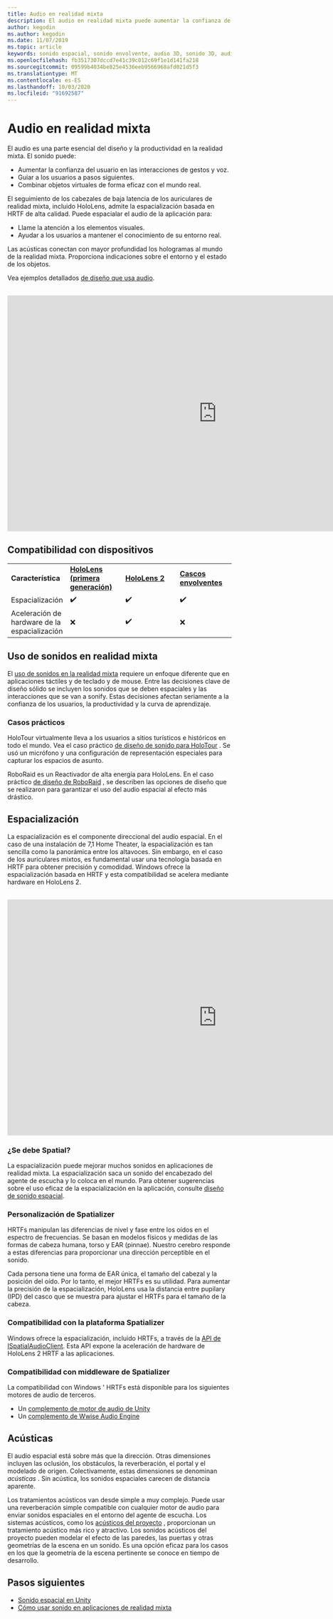 ```yaml
---
title: Audio en realidad mixta
description: El audio en realidad mixta puede aumentar la confianza de los usuarios en las interacciones de la interfaz de usuario y sumergir a los usuarios en la experiencia.
author: kegodin
ms.author: kegodin
ms.date: 11/07/2019
ms.topic: article
keywords: sonido espacial, sonido envolvente, audio 3D, sonido 3D, audio espacial
ms.openlocfilehash: fb3517307dccd7e41c39c012c69f1e1d141fa218
ms.sourcegitcommit: 09599b4034be825e4536eeb9566968afd021d5f3
ms.translationtype: MT
ms.contentlocale: es-ES
ms.lasthandoff: 10/03/2020
ms.locfileid: "91692587"
---
```

# <a name="audio-in-mixed-reality"></a>Audio en realidad mixta
El audio es una parte esencial del diseño y la productividad en la realidad mixta. El sonido puede:
* Aumentar la confianza del usuario en las interacciones de gestos y voz.
* Guiar a los usuarios a pasos siguientes.
* Combinar objetos virtuales de forma eficaz con el mundo real.

El seguimiento de los cabezales de baja latencia de los auriculares de realidad mixta, incluido HoloLens, admite la espacialización basada en HRTF de alta calidad. Puede espacialar el audio de la aplicación para:
* Llame la atención a los elementos visuales.
* Ayudar a los usuarios a mantener el conocimiento de su entorno real.

Las acústicas conectan con mayor profundidad los hologramas al mundo de la realidad mixta. Proporciona indicaciones sobre el entorno y el estado de los objetos.

Vea ejemplos detallados [de diseño que usa audio](spatial-sound-design.md).

<br>

<iframe width="940" height="530" src="https://www.youtube.com/embed/PTPvx7mDon4" frameborder="0" allow="accelerometer; autoplay; encrypted-media; gyroscope; picture-in-picture" allowfullscreen></iframe>

## <a name="device-support"></a>Compatibilidad con dispositivos

<table>
    <colgroup>
    <col width="25%" />
    <col width="25%" />
    <col width="25%" />
    <col width="25%" />
    </colgroup>
    <tr>
        <td><strong>Característica</strong></td>
        <td><a href="../hololens-hardware-details.md"><strong>HoloLens (primera generación)</strong></a></td>
        <td><a href="https://docs.microsoft.com/hololens/hololens2-hardware"><strong>HoloLens 2</strong></td>
        <td><a href="../discover/immersive-headset-hardware-details.md"><strong>Cascos envolventes</strong></a></td>
    </tr>
     <tr>
        <td>Espacialización</td>
        <td>✔️</td>
        <td>✔️</td>
        <td>✔️</td>
    </tr>
     <tr>
        <td>Aceleración de hardware de la espacialización</td>
        <td>❌</td>
        <td>✔️</td>
        <td>❌</td>
    </tr>
</table>

## <a name="use-of-sounds-in-mixed-reality"></a>Uso de sonidos en realidad mixta
El [uso de sonidos en la realidad mixta](spatial-sound-design.md) requiere un enfoque diferente que en aplicaciones táctiles y de teclado y de mouse. Entre las decisiones clave de diseño sólido se incluyen los sonidos que se deben espaciales y las interacciones que se van a sonify. Estas decisiones afectan seriamente a la confianza de los usuarios, la productividad y la curva de aprendizaje.

### <a name="case-studies"></a>Casos prácticos
HoloTour virtualmente lleva a los usuarios a sitios turísticos e históricos en todo el mundo. Vea el caso práctico [de diseño de sonido para HoloTour](case-study-spatial-sound-design-for-holotour.md) . Se usó un micrófono y una configuración de representación especiales para capturar los espacios de asunto.

RoboRaid es un Reactivador de alta energía para HoloLens. En el caso práctico [de diseño de RoboRaid](case-study-using-spatial-sound-in-roboraid.md) , se describen las opciones de diseño que se realizaron para garantizar el uso del audio espacial al efecto más drástico.

## <a name="spatialization"></a>Espacialización
La espacialización es el componente direccional del audio espacial. En el caso de una instalación de 7,1 Home Theater, la espacialización es tan sencilla como la panorámica entre los altavoces. Sin embargo, en el caso de los auriculares mixtos, es fundamental usar una tecnología basada en HRTF para obtener precisión y comodidad. Windows ofrece la espacialización basada en HRTF y esta compatibilidad se acelera mediante hardware en HoloLens 2.

<br>

<iframe width="940" height="530" src="https://www.youtube.com/embed/aB3TDjYklmo" frameborder="0" allow="accelerometer; autoplay; encrypted-media; gyroscope; picture-in-picture" allowfullscreen></iframe>

### <a name="should-i-spatialize"></a>¿Se debe Spatial?
La espacialización puede mejorar muchos sonidos en aplicaciones de realidad mixta. La espacialización saca un sonido del encabezado del agente de escucha y lo coloca en el mundo. Para obtener sugerencias sobre el uso eficaz de la espacialización en la aplicación, consulte [diseño de sonido espacial](spatial-sound-design.md).

### <a name="spatializer-personalization"></a>Personalización de Spatializer
HRTFs manipulan las diferencias de nivel y fase entre los oídos en el espectro de frecuencias. Se basan en modelos físicos y medidas de las formas de cabeza humana, torso y EAR (pinnae). Nuestro cerebro responde a estas diferencias para proporcionar una dirección perceptible en el sonido.

Cada persona tiene una forma de EAR única, el tamaño del cabezal y la posición del oído. Por lo tanto, el mejor HRTFs es su utilidad. Para aumentar la precisión de la espacialización, HoloLens usa la distancia entre pupilary (IPD) del casco que se muestra para ajustar el HRTFs para el tamaño de la cabeza.

### <a name="spatializer-platform-support"></a>Compatibilidad con la plataforma Spatializer
Windows ofrece la espacialización, incluido HRTFs, a través de la [API de ISpatialAudioClient](https://docs.microsoft.com/windows/win32/coreaudio/spatial-sound). Esta API expone la aceleración de hardware de HoloLens 2 HRTF a las aplicaciones.

### <a name="spatializer-middleware-support"></a>Compatibilidad con middleware de Spatializer
La compatibilidad con Windows ' HRTFs está disponible para los siguientes motores de audio de terceros.
* Un [complemento de motor de audio de Unity](../develop/unity/spatial-sound-in-unity.md)
* Un [complemento de Wwise Audio Engine](https://www.audiokinetic.com/products/plug-ins/msspatial/)

## <a name="acoustics"></a>Acústicas
El audio espacial está sobre más que la dirección. Otras dimensiones incluyen las oclusión, los obstáculos, la reverberación, el portal y el modelado de origen. Colectivamente, estas dimensiones se denominan *acústicas* . Sin acústica, los sonidos espaciales carecen de distancia aparente.

Los tratamientos acústicos van desde simple a muy complejo. Puede usar una reverberación simple compatible con cualquier motor de audio para enviar sonidos espaciales en el entorno del agente de escucha. Los sistemas acústicos, como los [acústicos del proyecto](https://aka.ms/acoustics)  , proporcionan un tratamiento acústico más rico y atractivo. Los sonidos acústicos del proyecto pueden modelar el efecto de las paredes, las puertas y otras geometrías de la escena en un sonido. Es una opción eficaz para los casos en los que la geometría de la escena pertinente se conoce en tiempo de desarrollo.

## <a name="next-steps"></a>Pasos siguientes
- [Sonido espacial en Unity](../develop/unity/spatial-sound-in-unity.md)
- [Cómo usar sonido en aplicaciones de realidad mixta](spatial-sound-design.md)
